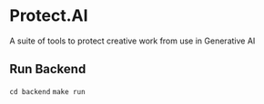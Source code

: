 # Protect.AI
A suite of tools to protect creative work from use in Generative AI

## Run Backend
`cd backend`
`make run`